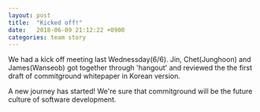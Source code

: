 ```yaml
---
layout: post
title:  "Kicked off!"
date:   2018-06-09 21:12:22 +0900
categories: team story 
---
```

We had a kick off meeting last Wednessday(6/6). Jin, Chet(Junghoon) and James(Wanseob) got together through 'hangout' and reviewed the the first draft of commitground whitepaper in Korean version.

A new journey has started! We're sure that commitground will be the future culture of software development.
